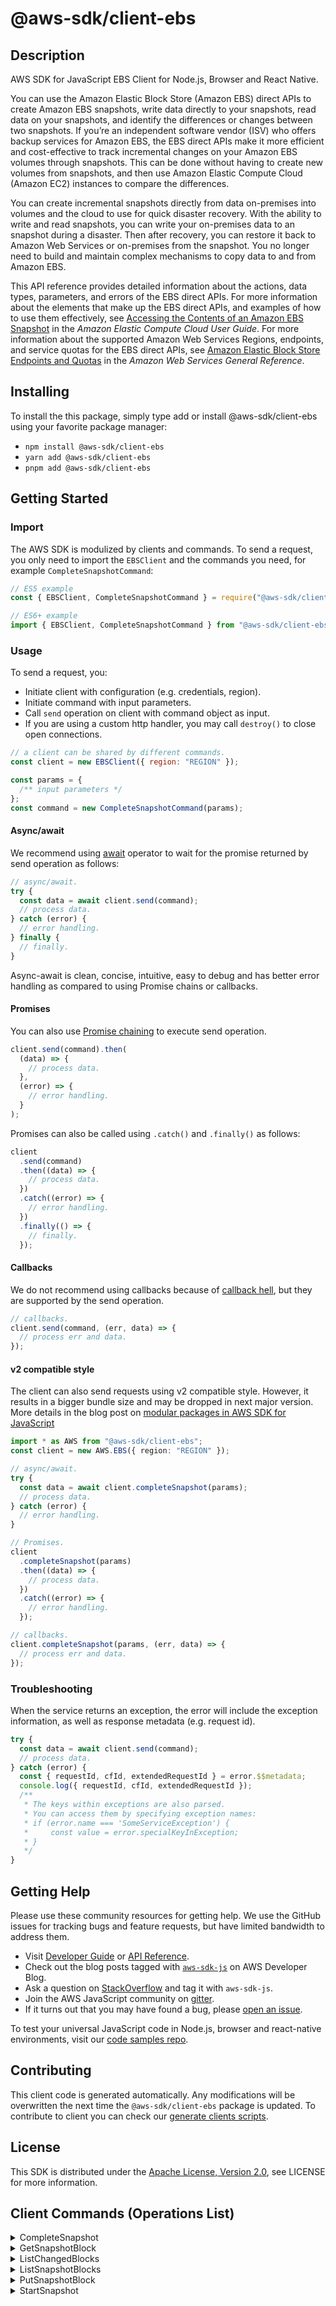 <!-- generated file, do not edit directly -->

# @aws-sdk/client-ebs

## Description

AWS SDK for JavaScript EBS Client for Node.js, Browser and React Native.

<p>You can use the Amazon Elastic Block Store (Amazon EBS) direct APIs to create Amazon EBS snapshots, write data directly to
your snapshots, read data on your snapshots, and identify the differences or changes between
two snapshots. If you’re an independent software vendor (ISV) who offers backup services for
Amazon EBS, the EBS direct APIs make it more efficient and cost-effective to track incremental changes on
your Amazon EBS volumes through snapshots. This can be done without having to create new volumes
from snapshots, and then use Amazon Elastic Compute Cloud (Amazon EC2) instances to compare the differences.</p>
<p>You can create incremental snapshots directly from data on-premises into volumes and the
cloud to use for quick disaster recovery. With the ability to write and read snapshots, you can
write your on-premises data to an snapshot during a disaster. Then after recovery, you can
restore it back to Amazon Web Services or on-premises from the snapshot. You no longer need to build and
maintain complex mechanisms to copy data to and from Amazon EBS.</p>
<p>This API reference provides detailed information about the actions, data types,
parameters, and errors of the EBS direct APIs. For more information about the elements that
make up the EBS direct APIs, and examples of how to use them effectively, see <a href="https://docs.aws.amazon.com/AWSEC2/latest/UserGuide/ebs-accessing-snapshot.html">Accessing the Contents of an Amazon EBS Snapshot</a> in the <i>Amazon Elastic Compute Cloud User
Guide</i>. For more information about the supported Amazon Web Services Regions, endpoints,
and service quotas for the EBS direct APIs, see <a href="https://docs.aws.amazon.com/general/latest/gr/ebs-service.html">Amazon Elastic Block Store Endpoints and Quotas</a> in
the <i>Amazon Web Services General Reference</i>.</p>

## Installing

To install the this package, simply type add or install @aws-sdk/client-ebs
using your favorite package manager:

- `npm install @aws-sdk/client-ebs`
- `yarn add @aws-sdk/client-ebs`
- `pnpm add @aws-sdk/client-ebs`

## Getting Started

### Import

The AWS SDK is modulized by clients and commands.
To send a request, you only need to import the `EBSClient` and
the commands you need, for example `CompleteSnapshotCommand`:

```js
// ES5 example
const { EBSClient, CompleteSnapshotCommand } = require("@aws-sdk/client-ebs");
```

```ts
// ES6+ example
import { EBSClient, CompleteSnapshotCommand } from "@aws-sdk/client-ebs";
```

### Usage

To send a request, you:

- Initiate client with configuration (e.g. credentials, region).
- Initiate command with input parameters.
- Call `send` operation on client with command object as input.
- If you are using a custom http handler, you may call `destroy()` to close open connections.

```js
// a client can be shared by different commands.
const client = new EBSClient({ region: "REGION" });

const params = {
  /** input parameters */
};
const command = new CompleteSnapshotCommand(params);
```

#### Async/await

We recommend using [await](https://developer.mozilla.org/en-US/docs/Web/JavaScript/Reference/Operators/await)
operator to wait for the promise returned by send operation as follows:

```js
// async/await.
try {
  const data = await client.send(command);
  // process data.
} catch (error) {
  // error handling.
} finally {
  // finally.
}
```

Async-await is clean, concise, intuitive, easy to debug and has better error handling
as compared to using Promise chains or callbacks.

#### Promises

You can also use [Promise chaining](https://developer.mozilla.org/en-US/docs/Web/JavaScript/Guide/Using_promises#chaining)
to execute send operation.

```js
client.send(command).then(
  (data) => {
    // process data.
  },
  (error) => {
    // error handling.
  }
);
```

Promises can also be called using `.catch()` and `.finally()` as follows:

```js
client
  .send(command)
  .then((data) => {
    // process data.
  })
  .catch((error) => {
    // error handling.
  })
  .finally(() => {
    // finally.
  });
```

#### Callbacks

We do not recommend using callbacks because of [callback hell](http://callbackhell.com/),
but they are supported by the send operation.

```js
// callbacks.
client.send(command, (err, data) => {
  // process err and data.
});
```

#### v2 compatible style

The client can also send requests using v2 compatible style.
However, it results in a bigger bundle size and may be dropped in next major version. More details in the blog post
on [modular packages in AWS SDK for JavaScript](https://aws.amazon.com/blogs/developer/modular-packages-in-aws-sdk-for-javascript/)

```ts
import * as AWS from "@aws-sdk/client-ebs";
const client = new AWS.EBS({ region: "REGION" });

// async/await.
try {
  const data = await client.completeSnapshot(params);
  // process data.
} catch (error) {
  // error handling.
}

// Promises.
client
  .completeSnapshot(params)
  .then((data) => {
    // process data.
  })
  .catch((error) => {
    // error handling.
  });

// callbacks.
client.completeSnapshot(params, (err, data) => {
  // process err and data.
});
```

### Troubleshooting

When the service returns an exception, the error will include the exception information,
as well as response metadata (e.g. request id).

```js
try {
  const data = await client.send(command);
  // process data.
} catch (error) {
  const { requestId, cfId, extendedRequestId } = error.$$metadata;
  console.log({ requestId, cfId, extendedRequestId });
  /**
   * The keys within exceptions are also parsed.
   * You can access them by specifying exception names:
   * if (error.name === 'SomeServiceException') {
   *     const value = error.specialKeyInException;
   * }
   */
}
```

## Getting Help

Please use these community resources for getting help.
We use the GitHub issues for tracking bugs and feature requests, but have limited bandwidth to address them.

- Visit [Developer Guide](https://docs.aws.amazon.com/sdk-for-javascript/v3/developer-guide/welcome.html)
  or [API Reference](https://docs.aws.amazon.com/AWSJavaScriptSDK/v3/latest/index.html).
- Check out the blog posts tagged with [`aws-sdk-js`](https://aws.amazon.com/blogs/developer/tag/aws-sdk-js/)
  on AWS Developer Blog.
- Ask a question on [StackOverflow](https://stackoverflow.com/questions/tagged/aws-sdk-js) and tag it with `aws-sdk-js`.
- Join the AWS JavaScript community on [gitter](https://gitter.im/aws/aws-sdk-js-v3).
- If it turns out that you may have found a bug, please [open an issue](https://github.com/aws/aws-sdk-js-v3/issues/new/choose).

To test your universal JavaScript code in Node.js, browser and react-native environments,
visit our [code samples repo](https://github.com/aws-samples/aws-sdk-js-tests).

## Contributing

This client code is generated automatically. Any modifications will be overwritten the next time the `@aws-sdk/client-ebs` package is updated.
To contribute to client you can check our [generate clients scripts](https://github.com/aws/aws-sdk-js-v3/tree/main/scripts/generate-clients).

## License

This SDK is distributed under the
[Apache License, Version 2.0](http://www.apache.org/licenses/LICENSE-2.0),
see LICENSE for more information.

## Client Commands (Operations List)

<details>
<summary>
CompleteSnapshot
</summary>

[Command API Reference](https://docs.aws.amazon.com/AWSJavaScriptSDK/v3/latest/clients/client-ebs/classes/completesnapshotcommand.html) / [Input](https://docs.aws.amazon.com/AWSJavaScriptSDK/v3/latest/clients/client-ebs/interfaces/completesnapshotcommandinput.html) / [Output](https://docs.aws.amazon.com/AWSJavaScriptSDK/v3/latest/clients/client-ebs/interfaces/completesnapshotcommandoutput.html)

</details>
<details>
<summary>
GetSnapshotBlock
</summary>

[Command API Reference](https://docs.aws.amazon.com/AWSJavaScriptSDK/v3/latest/clients/client-ebs/classes/getsnapshotblockcommand.html) / [Input](https://docs.aws.amazon.com/AWSJavaScriptSDK/v3/latest/clients/client-ebs/interfaces/getsnapshotblockcommandinput.html) / [Output](https://docs.aws.amazon.com/AWSJavaScriptSDK/v3/latest/clients/client-ebs/interfaces/getsnapshotblockcommandoutput.html)

</details>
<details>
<summary>
ListChangedBlocks
</summary>

[Command API Reference](https://docs.aws.amazon.com/AWSJavaScriptSDK/v3/latest/clients/client-ebs/classes/listchangedblockscommand.html) / [Input](https://docs.aws.amazon.com/AWSJavaScriptSDK/v3/latest/clients/client-ebs/interfaces/listchangedblockscommandinput.html) / [Output](https://docs.aws.amazon.com/AWSJavaScriptSDK/v3/latest/clients/client-ebs/interfaces/listchangedblockscommandoutput.html)

</details>
<details>
<summary>
ListSnapshotBlocks
</summary>

[Command API Reference](https://docs.aws.amazon.com/AWSJavaScriptSDK/v3/latest/clients/client-ebs/classes/listsnapshotblockscommand.html) / [Input](https://docs.aws.amazon.com/AWSJavaScriptSDK/v3/latest/clients/client-ebs/interfaces/listsnapshotblockscommandinput.html) / [Output](https://docs.aws.amazon.com/AWSJavaScriptSDK/v3/latest/clients/client-ebs/interfaces/listsnapshotblockscommandoutput.html)

</details>
<details>
<summary>
PutSnapshotBlock
</summary>

[Command API Reference](https://docs.aws.amazon.com/AWSJavaScriptSDK/v3/latest/clients/client-ebs/classes/putsnapshotblockcommand.html) / [Input](https://docs.aws.amazon.com/AWSJavaScriptSDK/v3/latest/clients/client-ebs/interfaces/putsnapshotblockcommandinput.html) / [Output](https://docs.aws.amazon.com/AWSJavaScriptSDK/v3/latest/clients/client-ebs/interfaces/putsnapshotblockcommandoutput.html)

</details>
<details>
<summary>
StartSnapshot
</summary>

[Command API Reference](https://docs.aws.amazon.com/AWSJavaScriptSDK/v3/latest/clients/client-ebs/classes/startsnapshotcommand.html) / [Input](https://docs.aws.amazon.com/AWSJavaScriptSDK/v3/latest/clients/client-ebs/interfaces/startsnapshotcommandinput.html) / [Output](https://docs.aws.amazon.com/AWSJavaScriptSDK/v3/latest/clients/client-ebs/interfaces/startsnapshotcommandoutput.html)

</details>
